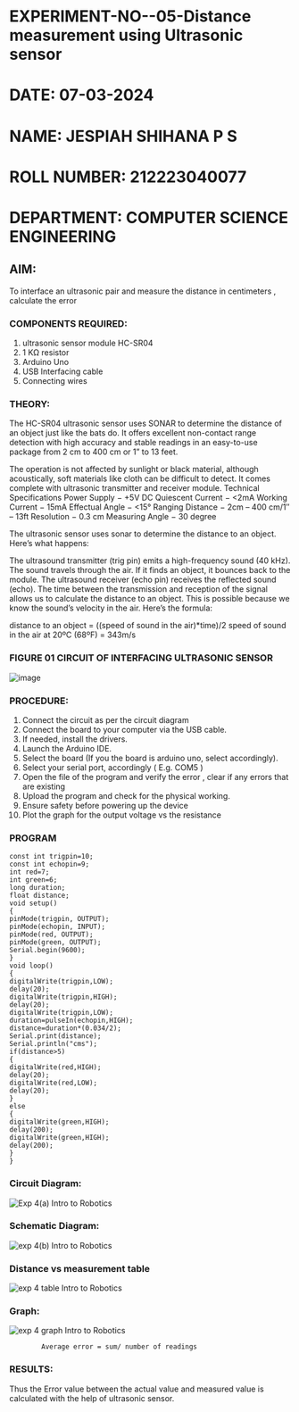 # EXPERIMENT-NO--05-Distance measurement using Ultrasonic sensor
# DATE: 07-03-2024
# NAME: JESPIAH SHIHANA P S
# ROLL NUMBER: 212223040077
# DEPARTMENT: COMPUTER SCIENCE ENGINEERING

## AIM: 
To interface an ultrasonic pair and measure the distance in centimeters , calculate the error
 
### COMPONENTS REQUIRED:
1.	ultrasonic sensor module HC-SR04
2.	1 KΩ resistor 
3.	Arduino Uno 
4.	USB Interfacing cable 
5.	Connecting wires 


### THEORY: 
The HC-SR04 ultrasonic sensor uses SONAR to determine the distance of an object just like the bats do. It offers excellent non-contact range detection with high accuracy and stable readings in an easy-to-use package from 2 cm to 400 cm or 1” to 13 feet.

The operation is not affected by sunlight or black material, although acoustically, soft materials like cloth can be difficult to detect. It comes complete with ultrasonic transmitter and receiver module.
Technical Specifications
Power Supply − +5V DC
Quiescent Current − <2mA
Working Current − 15mA
Effectual Angle − <15°
Ranging Distance − 2cm – 400 cm/1″ – 13ft
Resolution − 0.3 cm
Measuring Angle − 30 degree

The ultrasonic sensor uses sonar to determine the distance to an object. Here’s what happens:

The ultrasound transmitter (trig pin) emits a high-frequency sound (40 kHz).
The sound travels through the air. If it finds an object, it bounces back to the module.
The ultrasound receiver (echo pin) receives the reflected sound (echo).
The time between the transmission and reception of the signal allows us to calculate the distance to an object. This is possible because we know the sound’s velocity in the air. Here’s the formula:

distance to an object = ((speed of sound in the air)*time)/2
speed of sound in the air at 20ºC (68ºF) = 343m/s

### FIGURE 01 CIRCUIT OF INTERFACING ULTRASONIC SENSOR 


![image](https://user-images.githubusercontent.com/36288975/166430594-5adb4ca9-5a42-4781-a7e6-7236b3766a85.png)



### PROCEDURE:
1.	Connect the circuit as per the circuit diagram 
2.	Connect the board to your computer via the USB cable.
3.	If needed, install the drivers.
4.	Launch the Arduino IDE.
5.	Select the board (If you the board is arduino uno, select accordingly).
6.	Select your serial port, accordingly ( E.g. COM5 )
7.	Open the file of the program  and verify the error , clear if any errors that are existing 
8.	Upload the program and check for the physical working. 
9.	Ensure safety before powering up the device 
10.	Plot the graph for the output voltage vs the resistance 


### PROGRAM 
```
const int trigpin=10;
const int echopin=9;
int red=7;
int green=6;
long duration;
float distance;
void setup()
{
pinMode(trigpin, OUTPUT);
pinMode(echopin, INPUT);
pinMode(red, OUTPUT);
pinMode(green, OUTPUT);
Serial.begin(9600);
}
void loop()
{
digitalWrite(trigpin,LOW);
delay(20);
digitalWrite(trigpin,HIGH);
delay(20);
digitalWrite(trigpin,LOW);
duration=pulseIn(echopin,HIGH);
distance=duration*(0.034/2);
Serial.print(distance);
Serial.println("cms");
if(distance>5)
{
digitalWrite(red,HIGH);
delay(20);
digitalWrite(red,LOW);
delay(20);
}
else
{
digitalWrite(green,HIGH);
delay(200);
digitalWrite(green,HIGH);
delay(200);
}
}
```

### Circuit Diagram:
![Exp 4(a) Intro to Robotics](https://github.com/Jespiahshihana/Experiment--04-Interfacing-digital-output-with-arduino-ultrasonic-sensor/assets/144718286/03d63cb7-e538-4f9f-8c5e-8d9a73966384)

### Schematic Diagram:
![exp 4(b) Intro to Robotics](https://github.com/Jespiahshihana/Experiment--04-Interfacing-digital-output-with-arduino-ultrasonic-sensor/assets/144718286/ea005edb-bf19-4880-9b7e-388565074def)



### Distance vs measurement table 
![exp 4 table Intro to Robotics](https://github.com/Jespiahshihana/Experiment--04-Interfacing-digital-output-with-arduino-ultrasonic-sensor/assets/144718286/ec721916-15bd-440e-91d6-94b111f43d7c)

			
 ### Graph:
 ![exp 4 graph Intro to Robotics](https://github.com/Jespiahshihana/Experiment--04-Interfacing-digital-output-with-arduino-ultrasonic-sensor/assets/144718286/0f0d2f07-9432-4084-bb08-7d8eb942968c)

			
			
			Average error = sum/ number of readings 
 
### RESULTS:
Thus the Error value between the actual value and measured value is calculated with the
help of ultrasonic sensor.



 

